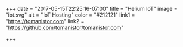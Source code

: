 +++
date = "2017-05-15T22:25:16-07:00"
title = "Helium IoT"
image = "iot.svg"
alt = "IoT Hosting"
color = "#212121"
link1 = "https://tomanistor.com"
link2 = "https://github.com/tomanistor/tomanistor.com"

+++
